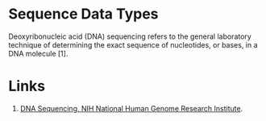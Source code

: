 # Sequence Data Types

Deoxyribonucleic acid (DNA) sequencing refers to the general laboratory technique of determining the exact sequence of nucleotides, or bases, in a DNA molecule [1].

# Links
1.  [DNA Sequencing, NIH National Human Genome Research Institute](https://www.genome.gov/genetics-glossary/DNA-Sequencing). 


